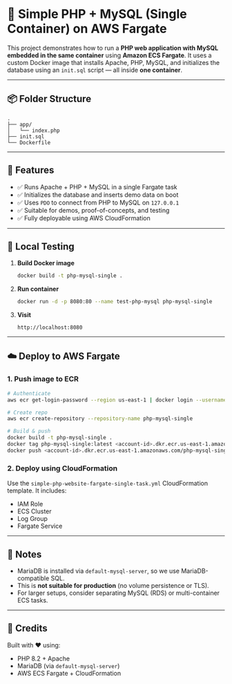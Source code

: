 # 🐘 Simple PHP + MySQL (Single Container) on AWS Fargate

This project demonstrates how to run a **PHP web application with MySQL embedded in the same container** using **Amazon ECS Fargate**. It uses a custom Docker image that installs Apache, PHP, MySQL, and initializes the database using an `init.sql` script — all inside **one container**.

---

## 📦 Folder Structure

```
.
├── app/
│   └── index.php
├── init.sql
└── Dockerfile
```

---

## 🚀 Features

- ✅ Runs Apache + PHP + MySQL in a single Fargate task
- ✅ Initializes the database and inserts demo data on boot
- ✅ Uses `PDO` to connect from PHP to MySQL on `127.0.0.1`
- ✅ Suitable for demos, proof-of-concepts, and testing
- ✅ Fully deployable using AWS CloudFormation

---

 
 

## 🧪 Local Testing

1. **Build Docker image**
   ```bash
   docker build -t php-mysql-single .
   ```

2. **Run container**
   ```bash
   docker run -d -p 8080:80 --name test-php-mysql php-mysql-single
   ```

3. **Visit**
   ```
   http://localhost:8080
   ```

---

## ☁️ Deploy to AWS Fargate

### 1. Push image to ECR

```bash
# Authenticate
aws ecr get-login-password --region us-east-1 | docker login --username AWS --password-stdin <account-id>.dkr.ecr.us-east-1.amazonaws.com

# Create repo
aws ecr create-repository --repository-name php-mysql-single

# Build & push
docker build -t php-mysql-single .
docker tag php-mysql-single:latest <account-id>.dkr.ecr.us-east-1.amazonaws.com/php-mysql-single:latest
docker push <account-id>.dkr.ecr.us-east-1.amazonaws.com/php-mysql-single:latest
```

### 2. Deploy using CloudFormation

Use the `simple-php-website-fargate-single-task.yml` CloudFormation template. It includes:
- IAM Role
- ECS Cluster
- Log Group
- Fargate Service

---

## 📌 Notes

- MariaDB is installed via `default-mysql-server`, so we use MariaDB-compatible SQL.
- This is **not suitable for production** (no volume persistence or TLS).
- For larger setups, consider separating MySQL (RDS) or multi-container ECS tasks.

---

## 👏 Credits

Built with ❤️ using:
- PHP 8.2 + Apache
- MariaDB (via `default-mysql-server`)
- AWS ECS Fargate + CloudFormation
